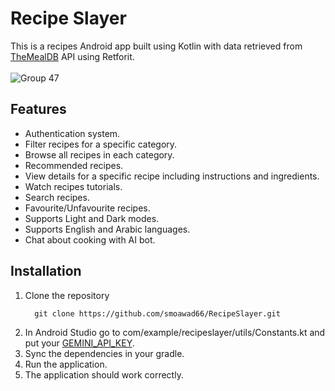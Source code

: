 # Recipe Slayer
This is a recipes Android app built using Kotlin with data retrieved from [TheMealDB](https://www.themealdb.com/api.php) API using Retforit.
<br><br>
![Group 47](https://github.com/user-attachments/assets/78d41049-014e-4491-8900-ba388ece313f)


## Features
- Authentication system.
- Filter recipes for a specific category.
- Browse all recipes in each category.
- Recommended recipes.
- View details for a specific recipe including instructions and ingredients.
- Watch recipes tutorials.
- Search recipes.
- Favourite/Unfavourite recipes.
- Supports Light and Dark modes.
- Supports English and Arabic languages.
- Chat about cooking with AI bot.



## Installation
1. Clone the repository
   ```
     git clone https://github.com/smoawad66/RecipeSlayer.git
   ```
2. In Android Studio go to com/example/recipeslayer/utils/Constants.kt and put your [GEMINI_API_KEY](https://aistudio.google.com/app/apikey).
3. Sync the dependencies in your gradle.
4. Run the application.
5. The application should work correctly.
